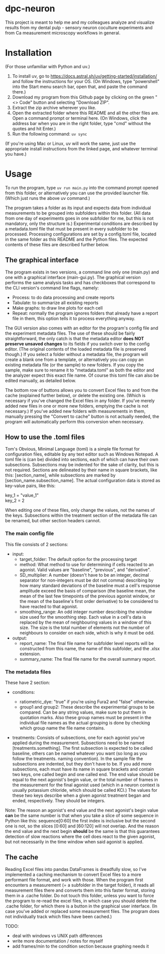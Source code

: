 # dpc-neuron

This project is meant to help me and my colleagues analyze and visualize results from my dental pulp - sensory neuron coculture experiments and from Ca measurement microscopy workflows in general.

# Installation
(For those unfamiliar with Python and uv.)
1. To install uv, go to https://docs.astral.sh/uv/getting-started/installation/ and follow the instructions for your OS. (On Windows, type "powershell" into the Start menu search bar, open that, and paste the command there.)
2. Download my program from this Github page by clicking on the green "<> Code" button and selecting "Download ZIP".
3. Extract the zip archive wherever you like.
4. Open the extracted folder where this README and all the other files are. Open a command prompt or terminal here. (On Windows, click the address bar when you are in the right folder, type "cmd" without the quotes and hit Enter.)
5. Run the following command: `uv sync`

(If you're using Mac or Linux, uv will work the same, just use the appropriate install instructions from the linked page, and whatever terminal you have.)

# Usage
To run the program, type `uv run main.py` into the command prompt opened from this folder, or alternatively you can use the provided launcher file. (Which just runs the above uv command.)

The program takes a folder as its input and expects data from individual measurements to be grouped into subfolders within this folder. (All data from one day of experiments goes in one subfolder for me, but this is not mandatory, only the structure is.) Experimental conditions are described by a metadata.toml file that must be present in every subfolder to be processed. Processing configurations are set by a config.toml file, located in the same folder as this README and the Python files. The expected contents of these files are described further below.

## The graphical interface
The program exists in two versions, a command line only one (main.py) and one with a graphical interface (main-gui.py). The graphical version performs the same analysis tasks and has checkboxes that correspond to the CLI version's command line flags, namely:
- Process: to do data processing and create reports
- Tabulate: to summarize all existing reports
- Make graphs: to draw line plots for each cell
- Repeat: normally the program ignores folders that already have a report file in them, this option tells it to process everything anyway.

The GUI version also comes with an editor for the program's config file and the experiment metadata files. The use of these should be fairly straightforward, the only catch is that the metadata editor **does NOT preserve unsaved changes** to its fields if you switch over to the config editor. (The original contents of the loaded metadata file is preserved though.) If you select a folder without a metadata file, the program will create a blank one from a template, or alternatively you can copy an existing metadata file (or the sample) to new folders. If you copy the sample, make sure to rename it to "metadata.toml" as both the editor and the analyzer expect this exact file name. Of course this toml file can also be edited manually, as detailed below.

The bottom row of buttons allows you to convert Excel files to and from the cache (explained further below), or delete the existing one. (Which is necessary if you've changed the Excel files in any folder. If you've merely added new files in one or more new folders, emptying the cache is not necessary.) If you've added new folders with measurements in them, manually pressing the "Convert to cache" button is not actually needed, the program will automatically perform this conversion when necessary.

## How to use the .toml files
Tom's Obvious, Minimal Language (toml) is a simple file format for configuration files, editable by any text editor such as Windows Notepad. A toml file is (can be) divided into sections, each of which can have their own subsections. Subsections may be indented for the sake of clarity, but this is not required. Sections are delineated by their name in square brackets, like this: [section_name], while subsections are marked by [section_name.subsection_name]. The actual configuration data is stored as key-value pairs, like this:

key_1 = "value_1"  
key_2 = 2

When editing one of these files, only change the values, not the names of the keys. Subsections within the treatment section of the metadata file can be renamed, but other section headers cannot.

### The main config file
This file consists of 2 sections:
- input:
    - target_folder: The default option for the processing target
    - method: What method to use for determining if cells reacted to an agonist. Valid values are "baseline", "previous", and "derivative".
    - SD_multiplier: A number (doesn't have to be an integer, decimal separator for non-integers must be dot not comma) describing by how many standard deviations of the baseline must a cell's response amplitude exceed the basis of comparison (the baseline mean, the mean of the last few timepoints of the previous agonist window, or the mean of the baseline's first order derivative) to be considered to have reacted to that agonist.
    - smoothing_range: An odd integer number describing the window size used for the smoothing step. Each value in a cell's data is replaced by the mean of neighbouring values in a window of this size. The size is the total number of elements not the number of neighbours to consider on each side, which is why it must be odd.
- output:
    - report_name: The final file name for subfolder level reports will be constructed from this name, the name of this subfolder, and the .xlsx extension.
    - summary_name: The final file name for the overall summary report.

### The metadata files
These have 2 section:
- conditions:
    - ratiometric_dye: "true" if you're using Fura2 and "false" otherwise.
    - group1 and group2: These describe the experimental groups to be compared. Can be any string values, make sure to put them in quotation marks. Also these group names must be present in the individual file names as the actual grouping is done by checking which group name the file name contains.

- treatments: Consists of subsections, one for each agonist you've applied during the measurement. Subsections need to be named [treatments.something]. The first subsection is expected to be called baseline, others can be named whatever you want (so long as you follow the treatments. naming convention). In the sample file the subsections are indented, but they don't have to be. If you add more subsections, each must have its name in square brackets and contain two keys, one called begin and one called end. The end value should be equal to the next agonist's begin value, or the total number of frames in the measurement for the final agonist used (which in a neuron context is usually potassium chloride, which should be called KCl.) The values for these two keys describe when a given agonist treatment began and ended, respectively. They should be integers.

Note: The reason an agonist's end value and the next agonist's begin value **can** be the same number is that when you take a slice of some sequence in Python like this: sequence[0:60] the first index is inclusive but the second one is not, so the slices [0:60] and [60:120] will not overlap. And the reason the end value and the next begin **should** be the same is that this guarantees detection of slow reactions where the cell does react to the given agonist, but not necessarily in the time window when said agonist is applied.

## The cache
Reading Excel files into pandas DataFrames is dreadfully slow, so I've implemented a caching mechanism to convert Excel files to a more performant file format, and work with those. When the program first encounters a measurement (= a subfolder in the target folder), it reads all measurement files there and converts them into this faster format, storing them in a .cache folder. Do not touch this folder, unless you want to force the program to re-read the excel files, in which case you should delete the .cache folder, for which there is a button in the graphical user interface. (In case you've added or replaced some measurement files. The program does not individually track which files have been cached.)

TODO:
- deal with windows vs UNIX path differences
- write more documentation / notes for myself
- add frames/min to the condition section because graphing needs it